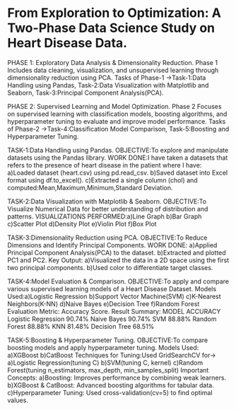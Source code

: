 # From Exploration to Optimization: A Two-Phase Data Science Study on Heart Disease Data.
PHASE 1: Exploratory Data Analysis & Dimensionality Reduction.
Phase 1 Includes data cleaning, visualization, and unsupervised learning through dimensionality reduction using PCA.
Tasks of Phase-1 ->Task-1:Data Handling using Pandas, Task-2:Data Visualization with Matplotlib and Seaborn, Task-3:Principal Component Analysis(PCA).

PHASE 2: Supervised Learning and Model Optimization.
Phase 2 Focuses on supervised learning with classification models, boosting algorithms, and hyperparameter tuning to evaluate and improve model performance.
Tasks of Phase-2 ->Task-4:Classification Model Comparison, Task-5:Boosting and Hyperparameter Tuning.

TASK-1:Data Handling using Pandas.
OBJECTIVE:To explore and manipulate datasets using the Pandas library.
WORK DONE:I have taken a datasets that refers to the presence of heart disease in the patient where I have:
a)Loaded dataset (heart.csv) using pd.read_csv.
b)Saved dataset into Excel format using df.to_excel().
c)Extracted a single column (chol) and computed:Mean,Maximum,Minimum,Standard Deviation.

TASK-2:Data Visualization with Matplotlib & Seaborn.
OBJECTIVE:To Visualize Numerical Data for better understanding of distribution and patterns.
VISUALIZATIONS PERFORMED:a)Line Graph b)Bar Graph c)Scatter Plot d)Density Plot e)Violin Plot f)Box Plot

TASK-3:Dimensionality Reduction using PCA.
OBJECTIVE:To Reduce Dimensions and Identify Principal Components.
WORK DONE:
a)Applied Principal Component Analysis(PCA) to the dataset.
b)Extracted and plotted PC1 and PC2.
Key Output:
a)Visualized the data in a 2D space using the first two principal components.
b)Used color to differentiate target classes.

TASK-4:Model Evaluation & Comparison.
OBJECTIVE:To apply and compare various supervised learning models of a Heart Disease Dataset.
Models Used:a)Logistic Regression b)Support Vector Machine(SVM) c)K-Nearest Neighbors(K-NN) d)Naive Bayes e)Decision Tree f)Random Forest
Evaluation Metric: Accuracy Score.
Result Summary:
MODEL	           ACCURACY
Logistic Regression	90.74%
Naive Bayes	90.74%
SVM	           88.88%
Random Forest	88.88%
KNN                   81.48%
Decision Tree         68.51%

TASK-5:Boosting & Hyperparameter Tuning.
OBJECTIVE:To compare boosting models and apply hyperparameter tuning.
Models Used:
a)XGBoost
b)CatBoost
Techniques for Tuning:Used GridSearchCV for-> a)Logistic Regression(tuning C) b)SVM(tuning C, kernel) c)Random Forest(tuning n_estimators, max_depth, min_samples_split)
Important Concepts:
a)Boosting: Improves performance by combining weak learners.
b)XGBoost & CatBoost: Advanced boosting algorithms for tabular data.
c)Hyperparameter Tuning: Used cross-validation(cv=5) to find optimal values.

           

